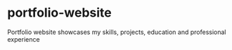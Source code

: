 # portfolio-website
Portfolio website showcases my skills, projects, education and professional experience
